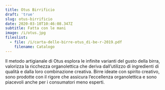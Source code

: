 ```yaml
---
title: Otus Birrificio
draft: 'true'
slug: otus-birrificio
date: 2020-03-10T10:46:08.347Z
subtitle: Fatta con le mani
image: /i/otus.jpg
fileslist:
  - file: /i/carta-delle-birre-otus_di-be-r-2019.pdf
    filename: Catalogo
---
```

Il metodo artigianale di Otus esplora le infinite varianti del gusto della birra, valorizza la ricchezza organolettica che deriva dall’utilizzo di ingredienti di qualità e dalla loro combinazione creativa. Birre ideate con spirito creativo, sono prodotte con il rigore che assicura l’eccellenza organolettica e sono piacevoli anche per i consumatori meno esperti.